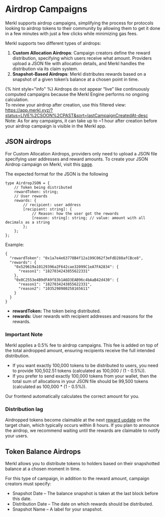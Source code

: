 # Airdrop Campaigns

Merkl supports airdrop campaigns, simplifying the process for protocols looking to airdrop tokens to their community by allowing them to get it done in a few minutes with just a few clicks while minimizing gas fees.

Merkl supports two different types of airdrops:

1. **Custom Allocation Airdrops**: Campaign creators define the reward distribution, specifying which users receive what amount. Providers upload a JSON file with allocation details, and Merkl handles the distribution via its claim system.
2. **Snapshot-Based Airdrops**: Merkl distributes rewards based on a snapshot of a given token’s balance at a chosen point in time.

{% hint style="info" %}
Airdrops do not appear “live” like continuously computed campaigns because the Merkl Engine performs no ongoing calculation.  
To review your airdrop after creation, use this filtered view:  
<https://app.merkl.xyz/?status=LIVE%2CSOON%2CPAST&sort=lastCampaignCreatedAt-desc>  
Note: As for any campaigns, it can take up to ~1 hour after creation before your airdrop campaign is visible in the Merkl app.

## JSON airdrops

For Custom Allocation Airdrops, providers only need to upload a JSON file specifying user addresses and reward amounts. To create your JSON Airdrop campaign on Merkl, visit this [page](https://studio.merkl.xyz/create-campaign/airdrop).

The expected format for the JSON is the following

```
type AirdropJSON = {
    // Token being distributed
    rewardToken: string;
    // User rewards
    rewards: {
        // recipient: user address
        [recipient: string]: {
            // Reason: how the user got the rewards
            [reason: string]: string; // value: amount with all decimals as a string
        };
    };
};
```

Example:

```
{
  "rewardToken": "0x1a7e4e63778B4f12a199C062f3eFdD288afCBce8",
  "rewards": {
    "0x529619a10129396a2F642cae32099C1eA7FA2834": {
      "reason1": "1827034243855622331"
    },
    "0x0C2553e4B9dFA9f83b1A6D3EAB96c4bAaB42d430": {
      "reason1": "1827034243855622331",
      "reason2": "1035298980258165611"
    }
  }
}
```

* **rewardToken:** The token being distributed.
* **rewards:** User rewards with recipient addresses and reasons for the rewards.

### Important Note

Merkl applies a 0.5% fee to airdrop campaigns. This fee is added on top of the total airdropped amount, ensuring recipients receive the full intended distribution.

* If you want exactly 100,000 tokens to be distributed to users, you need to provide 100,502.51 tokens (calculated as 100,000 / (1 - 0.5%)).
* If you prefer to send exactly 100,000 tokens from your wallet, then the total sum of allocations in your JSON file should be 99,500 tokens (calculated as 100,000 \* (1 - 0.5%)).

Our frontend automatically calculates the correct amount for you.

### Distribution lag

Airdropped tokens become claimable at the next [reward update](../glossary.md#reward-update-aka-merkl-root-update) on the target chain, which typically occurs within 8 hours. If you plan to announce the airdrop, we recommend waiting until the rewards are claimable to notify your users.

## Token Balance Airdrops

Merkl allows you to distribute tokens to holders based on their snapshotted balance at a chosen moment in time.

For this type of campaign, in addition to the reward amount, campaign creators must specify:

* Snapshot Date – The balance snapshot is taken at the last block before this date.
* Distribution Date – The date on which rewards should be distributed.
* Snapshot Name – A label for your snapshot.
